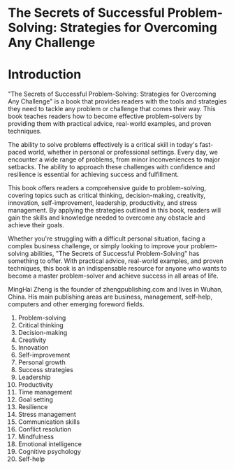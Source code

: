 # The Secrets of Successful Problem-Solving: Strategies for Overcoming Any Challenge

# Introduction

"The Secrets of Successful Problem-Solving: Strategies for Overcoming Any Challenge" is a book that provides readers with the tools and strategies they need to tackle any problem or challenge that comes their way. This book teaches readers how to become effective problem-solvers by providing them with practical advice, real-world examples, and proven techniques.

The ability to solve problems effectively is a critical skill in today's fast-paced world, whether in personal or professional settings. Every day, we encounter a wide range of problems, from minor inconveniences to major setbacks. The ability to approach these challenges with confidence and resilience is essential for achieving success and fulfillment.

This book offers readers a comprehensive guide to problem-solving, covering topics such as critical thinking, decision-making, creativity, innovation, self-improvement, leadership, productivity, and stress management. By applying the strategies outlined in this book, readers will gain the skills and knowledge needed to overcome any obstacle and achieve their goals.

Whether you're struggling with a difficult personal situation, facing a complex business challenge, or simply looking to improve your problem-solving abilities, "The Secrets of Successful Problem-Solving" has something to offer. With practical advice, real-world examples, and proven techniques, this book is an indispensable resource for anyone who wants to become a master problem-solver and achieve success in all areas of life.

MingHai Zheng is the founder of zhengpublishing.com and lives in Wuhan, China. His main publishing areas are business, management, self-help, computers and other emerging foreword fields.



1. Problem-solving
2. Critical thinking
3. Decision-making
4. Creativity
5. Innovation
6. Self-improvement
7. Personal growth
8. Success strategies
9. Leadership
10. Productivity
11. Time management
12. Goal setting
13. Resilience
14. Stress management
15. Communication skills
16. Conflict resolution
17. Mindfulness
18. Emotional intelligence
19. Cognitive psychology
20. Self-help

